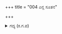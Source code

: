 +++
title = "004 ಎನ್ದ ಸೂತನ"

+++

<details><summary>ಗದ್ಯ (ಕ.ಗ.ಪ) </summary>

4. ಹೀಗೆ ಹೇಳಿದ ಸಾರಥಿಯ ಬಾಯನ್ನು ಕೈಯ ಮೇಲ್ಭಾಗದಿಂದ ಹೊಡೆದನು. ಸೇವಕರನ್ನು, ಹಿಂದಿದ್ದ  ಆಪ್ತರನ್ನು, ಚಮರ ಛತ್ರಧಾರಿಗಳನ್ನು ಮುನ್ನುಗ್ಗಿ ಬಂದವರನ್ನು ತಿವಿದು ಕೊಂದನು. ಅನಂತರ ಬುದ್ಧಿಗೇಡಿಯಾದ ಧೃಷ್ಟದ್ಯುಮ್ನನನ್ನು ಸುಡು ಸುಡು ಎಂದು ಎಲ್ಲಾ ಜನರೂ ಬೈದರು.
</details>
